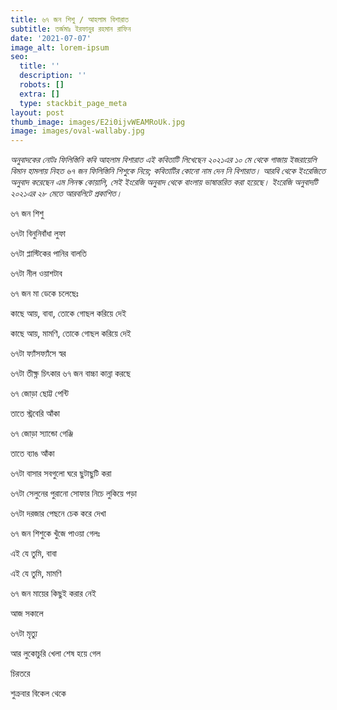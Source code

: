 ```yaml
---
title: ৬৭ জন শিশু / আহলাম বিশারাত
subtitle: তর্জমাঃ ইরফানুর রহমান রাফিন
date: '2021-07-07'
image_alt: lorem-ipsum
seo:
  title: ''
  description: ''
  robots: []
  extra: []
  type: stackbit_page_meta
layout: post
thumb_image: images/E2i0ijvWEAMRoUk.jpg
image: images/oval-wallaby.jpg
---
```

*অনুবাদকের নোটঃ ফিলিস্তিনি কবি আহলাম বিশারাত এই কবিতাটি লিখেছেন ২০২১এর ১০ মে থেকে গাজায় ইজরায়েলি বিমান হামলায় নিহত ৬৭ জন ফিলিস্তিনি শিশুকে নিয়ে; কবিতাটির কোনো নাম দেন নি বিশারাত। আরবি থেকে ইংরেজিতে অনুবাদ করেছেন এম লিনস্ক কোয়ালি, সেই ইংরেজি অনুবাদ থেকে বাংলায় ভাষান্তরিত করা হয়েছে। ইংরেজি অনুবাদটি ২০২১এর ২৮ মেতে আরবলিটে প্রকাশিত।*

৬৭ জন শিশু

৬৭টা বিনুনিবাঁধা লুফা

৬৭টা প্লাস্টিকের পানির বালতি

৬৭টা নীল ওয়াশটাব

৬৭ জন মা ডেকে চলেছেঃ

কাছে আয়, বাবা, তোকে গোছল করিয়ে দেই

কাছে আয়, মামণি, তোকে গোছল করিয়ে দেই

৬৭টা ফ্যাঁসফ্যাঁসে স্বর

৬৭টা তীক্ষ্ণ চিৎকার
৬৭ জন বাচ্চা কান্না করছে

৬৭ জোড়া ছোট্ট পেন্টি

তাতে স্ট্রবেরি আঁকা

৬৭ জোড়া স্যান্ডো গেঞ্জি

তাতে ব্যাঙ আঁকা

৬৭টা বাসার সবগুলো ঘরে ছুটাছুটি করা

৬৭টা সেলুনের পুরানো সোফার নিচে লুকিয়ে পড়া

৬৭টা দরজার পেছনে চেক করে দেখা

৬৭ জন শিশুকে খুঁজে পাওয়া গেলঃ

এই যে তুমি, বাবা

এই যে তুমি, মামণি

৬৭ জন মায়ের কিছুই করার নেই

আজ সকালে

৬৭টা মৃত্যু

আর লুকোচুরি খেলা শেষ হয়ে গেল

চিরতরে

শুক্রবার বিকেল থেকে
